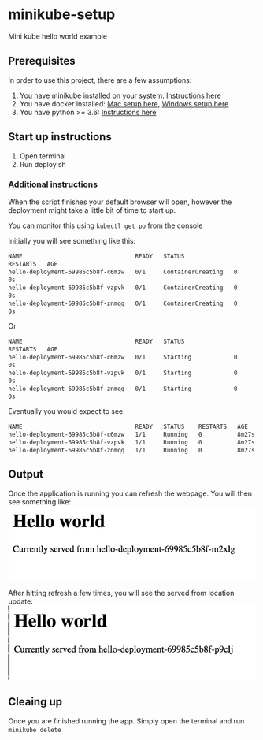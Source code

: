 # minikube-setup
Mini kube hello world example

## Prerequisites
In order to use this project, there are a few assumptions:
1. You have minikube installed on your system: [Instructions here](https://kubernetes.io/docs/tasks/tools/install-minikube/)
2. You have docker installed: [Mac setup here](https://docs.docker.com/docker-for-mac/), [Windows setup here](https://docs.docker.com/docker-for-windows/)
3. You have python >= 3.6: [Instructions here](https://www.python.org/downloads/release/python-381/)

## Start up instructions
1. Open terminal
2. Run deploy.sh

### Additional instructions
When the script finishes your default browser will open, however the deployment might take a little bit of time to start up.


You can monitor this using `kubectl get po` from the console

Initially you will see something like this:
```batch
NAME                                READY   STATUS              RESTARTS   AGE
hello-deployment-69985c5b8f-c6mzw   0/1     ContainerCreating   0          0s
hello-deployment-69985c5b8f-vzpvk   0/1     ContainerCreating   0          0s
hello-deployment-69985c5b8f-znmqq   0/1     ContainerCreating   0          0s
```
Or
```batch
NAME                                READY   STATUS              RESTARTS   AGE
hello-deployment-69985c5b8f-c6mzw   0/1     Starting            0          0s
hello-deployment-69985c5b8f-vzpvk   0/1     Starting            0          0s
hello-deployment-69985c5b8f-znmqq   0/1     Starting            0          0s
```

Eventually you would expect to see:
```batch
NAME                                READY   STATUS    RESTARTS   AGE
hello-deployment-69985c5b8f-c6mzw   1/1     Running   0          8m27s
hello-deployment-69985c5b8f-vzpvk   1/1     Running   0          8m27s
hello-deployment-69985c5b8f-znmqq   1/1     Running   0          8m27s
```

## Output
Once the application is running you can refresh the webpage.
You will then see something like:
![Example page output](docs/app01.png)

After hitting refresh a few times, you will see the served from location update:
![Second example](docs/app02.png)

## Cleaing up
Once you are finished running the app.
Simply open the terminal and run `minikube delete`
 
